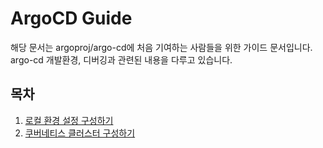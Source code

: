 # ArgoCD Guide

해당 문서는 argoproj/argo-cd에 처음 기여하는 사람들을 위한 가이드 문서입니다.\
argo-cd 개발환경, 디버깅과 관련된 내용을 다루고 있습니다.

## 목차
1. [로컬 환경 설정 구성하기](./01-getting-start.md)
2. [쿠버네티스 클러스터 구성하기](./02-k8s-cluster.md)
